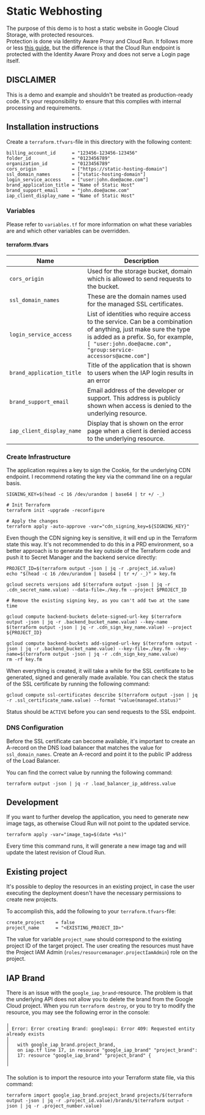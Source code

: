 # Static Webhosting

The purpose of this demo is to host a static website in Google Cloud Storage, with protected resources.  
Protection is done via Identity Aware Proxy and Cloud Run. It follows more or
less [this guide](https://cloud.google.com/community/tutorials/securing-gcs-static-website), but the difference is that
the Cloud Run endpoint is protected with the Identity Aware Proxy and does not serve a Login page itself.

## DISCLAIMER

This is a demo and example and shouldn't be treated as production-ready code.  It's your responsibility to ensure that this complies with internal processing and requirements.

## Installation instructions

Create a `terraform.tfvars`-file in this directory with the following content:

```hcl
billing_account_id      = "123456-123456-123456"
folder_id               = "0123456789"
organization_id         = "0123456789"
cors_origin             = ["https://static-hosting-domain"]
ssl_domain_names        = ["static-hosting-domain"]
login_service_access    = ["user:john.doe@acme.com"]
brand_application_title = "Name of Static Host"
brand_support_email     = "john.doe@acme.com"
iap_client_display_name = "Name of Static Host"
```

### Variables

Please refer to `variables.tf` for more information on what these variables are and which other variables can be
overridden.

#### terraform.tfvars

| Name                      | Description                                                                                                                                                                                                                |
|---------------------------|----------------------------------------------------------------------------------------------------------------------------------------------------------------------------------------------------------------------------|
| `cors_origin`             | Used for the storage bucket, domain which is allowed to send requests to the bucket.                                                                                                                                       |
| `ssl_domain_names`        | These are the domain names used for the managed SSL certificates.                                                                                                                                                          |
| `login_service_access`    | List of identities who require access to the service.  Can be a combination of anything, just make sure the type is added as a prefix.  So, for example, `[ "user:john.doe@acme.com", "group:service-accessors@acme.com"]` |
| `brand_application_title` | Title of the application that is shown to users when the IAP login results in an error                                                                                                                                     |
| `brand_support_email`     | Email address of the developer or support.  This address is publicly shown when access is denied to the underlying resource.                                                                                               |
| `iap_client_display_name` | Display that is shown on the error page when a client is denied access to the underlying resource.                                                                                                                         |

### Create Infrastructure
The application requires a key to sign the Cookie, for the underlying CDN endpoint.  I recommend rotating the key via the command line on a regular basis.

```shell
SIGNING_KEY=$(head -c 16 /dev/urandom | base64 | tr +/ -_)

# Init Terraform
terraform init -upgrade -reconfigure

# Apply the changes
terraform apply -auto-approve -var="cdn_signing_key=${SIGNING_KEY}"
```

Even though the CDN signing key is sensitive, it will end up in the Terraform state this way.  It's not recommended to do this in a PRD environment, so a better approach is to generate the key outside of the Terraform code and push it to Secret Manager and the backend service directly:

```shell
PROJECT_ID=$(terraform output -json | jq -r .project_id.value)
echo "$(head -c 16 /dev/urandom | base64 | tr +/ -_)" > key.fm

gcloud secrets versions add $(terraform output -json | jq -r .cdn_secret_name.value) --data-file=./key.fm --project $PROJECT_ID

# Remove the existing signing key, as you can't add two at the same time

gcloud compute backend-buckets delete-signed-url-key $(terraform output -json | jq -r .backend_bucket_name.value) --key-name $(terraform output -json | jq -r .cdn_sign_key_name.value) --project ${PROJECT_ID}

gcloud compute backend-buckets add-signed-url-key $(terraform output -json | jq -r .backend_bucket_name.value) --key-file=./key.fm --key-name=$(terraform output -json | jq -r .cdn_sign_key_name.value)
rm -rf key.fm
```

When everything is created, it will take a while for the SSL certificate to be generated, signed and generally made available.  You can check the status of the SSL certificate by running the following command:

```shell
gcloud compute ssl-certificates describe $(terraform output -json | jq -r .ssl_certificate_name.value) --format "value(managed.status)"
```

Status should be `ACTIVE` before you can send requests to the SSL endpoint.

### DNS Configuration
Before the SSL certificate can become available, it's important to create an A-record on the DNS load balancer that matches the value for `ssl_domain_names`.  Create an A-record and point it to the public IP address of the Load Balancer.  

You can find the correct value by running the following command:
```shell
terraform output -json | jq -r .load_balancer_ip_address.value
```

## Development

If you want to further develop the application, you need to generate new image tags, as otherwise Cloud Run will not point to the updated service.  

```shell
terraform apply -var="image_tag=$(date +%s)"
```

Every time this command runs, it will generate a new image tag and will update the latest revision of Cloud Run.

## Existing project

It's possible to deploy the resources in an existing project, in case the user executing the deployment doesn't have the necessary permissions to create new projects. 

To accomplish this, add the following to your `terraform.tfvars`-file:

```hcl
create_project    = false
project_name      = "<EXISTING_PROJECT_ID>"
```

The value for variable `project_name` should correspond to the existing project ID of the target project.  The user creating the resources must have the Project IAM Admin (`roles/resourcemanager.projectIamAdmin`) role on the project.

## IAP Brand
There is an issue with the `google_iap_brand`-resource.  The problem is that the underlying API does not allow you to delete the brand from the Google Cloud project.  When you run `terraform destroy`, or you to try to modify the resource, you may see the following error in the console:

```
╷
│ Error: Error creating Brand: googleapi: Error 409: Requested entity already exists
│ 
│   with google_iap_brand.project_brand,
│   on iap.tf line 17, in resource "google_iap_brand" "project_brand":
│   17: resource "google_iap_brand" "project_brand" {
│ 
╵
```

The solution is to import the resource into your Terraform state file, via this command:

```shell
terraform import google_iap_brand.project_brand projects/$(terraform output -json | jq -r .project_id.value)/brands/$(terraform output -json | jq -r .project_number.value)
```